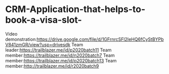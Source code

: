 # CRM-Application-that-helps-to-book-a-visa-slot-
Video demonstration:https://drive.google.com/file/d/1GFrnrcSFl2IeHQ6fCyStBYPbV841zmGR/view?usp=drivesdk
Team leader:https://trailblazer.me/id/p2020batch11
Team member:https://trailblazer.me/id/n2020batch7
Team member:https://trailblazer.me/id/p2020batch13
Team member:http://trailblazer.me/id/r2020batch9
